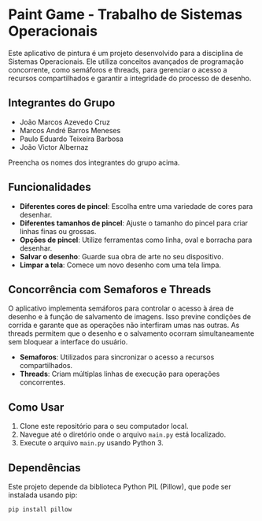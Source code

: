 # Paint Game - Trabalho de Sistemas Operacionais

Este aplicativo de pintura é um projeto desenvolvido para a disciplina de Sistemas Operacionais. Ele utiliza conceitos avançados de programação concorrente, como semáforos e threads, para gerenciar o acesso a recursos compartilhados e garantir a integridade do processo de desenho.

## Integrantes do Grupo

- João Marcos Azevedo Cruz
- Marcos André Barros Meneses
- Paulo Eduardo Teixeira Barbosa
- João Victor Albernaz

Preencha os nomes dos integrantes do grupo acima.

## Funcionalidades

- **Diferentes cores de pincel**: Escolha entre uma variedade de cores para desenhar.
- **Diferentes tamanhos de pincel**: Ajuste o tamanho do pincel para criar linhas finas ou grossas.
- **Opções de pincel**: Utilize ferramentas como linha, oval e borracha para desenhar.
- **Salvar o desenho**: Guarde sua obra de arte no seu dispositivo.
- **Limpar a tela**: Comece um novo desenho com uma tela limpa.

## Concorrência com Semaforos e Threads

O aplicativo implementa semáforos para controlar o acesso à área de desenho e à função de salvamento de imagens. Isso previne condições de corrida e garante que as operações não interfiram umas nas outras. As threads permitem que o desenho e o salvamento ocorram simultaneamente sem bloquear a interface do usuário.

- **Semaforos**: Utilizados para sincronizar o acesso a recursos compartilhados.
- **Threads**: Criam múltiplas linhas de execução para operações concorrentes.

## Como Usar

1. Clone este repositório para o seu computador local.
2. Navegue até o diretório onde o arquivo `main.py` está localizado.
3. Execute o arquivo `main.py` usando Python 3.

## Dependências

Este projeto depende da biblioteca Python PIL (Pillow), que pode ser instalada usando pip:

```bash
pip install pillow
